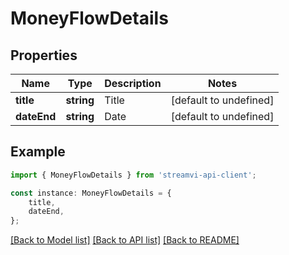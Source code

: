 # MoneyFlowDetails


## Properties

Name | Type | Description | Notes
------------ | ------------- | ------------- | -------------
**title** | **string** | Title | [default to undefined]
**dateEnd** | **string** | Date | [default to undefined]

## Example

```typescript
import { MoneyFlowDetails } from 'streamvi-api-client';

const instance: MoneyFlowDetails = {
    title,
    dateEnd,
};
```

[[Back to Model list]](../README.md#documentation-for-models) [[Back to API list]](../README.md#documentation-for-api-endpoints) [[Back to README]](../README.md)
